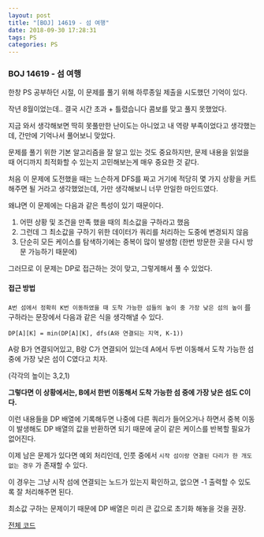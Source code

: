 ```yaml
---
layout: post
title: "[BOJ] 14619 - 섬 여행" 
date: 2018-09-30 17:28:31
tags: PS
categories: PS
---
```


### BOJ 14619 - 섬 여행

한창 PS 공부하던 시절, 이 문제를 풀기 위해 하루종일 제출을 시도했던 기억이 있다.

작년 8월이었는데.. 결국 시간 초과 + 틀렸습니다 콤보를 맞고 풀지 못했었다.

지금 와서 생각해보면 딱히 못풀만한 난이도는 아니었고 내 역량 부족이었다고 생각했는데, 간만에 기억나서 풀어보니 맞았다.

문제를 풀기 위한 기본 알고리즘을 잘 알고 있는 것도 중요하지만, 문제 내용을 읽었을 때 어디까지 최적화할 수 있는지 고민해보는게 매우 중요한 것 같다.



처음 이 문제에 도전했을 때는 느슨하게 DFS를 짜고 거기에 적당히 몇 가지 상황을 커트해주면 될 거라고 생각했었는데, 가만 생각해보니 너무 안일한 마인드였다.

왜냐면 이 문제에는 다음과 같은 특성이 있기 때문이다.

1. 어떤 상황 및 조건을 만족 했을 때의 최소값을 구하라고 했음
2. 그런데 그 최소값을 구하기 위한 데이터가 쿼리를 처리하는 도중에 변경되지 않음
3. 단순히 모든 케이스를 탐색하기에는 중복이 많이 발생함 (한번 방문한 곳을 다시 방문 가능하기 때문에)

그러므로 이 문제는 DP로 접근하는 것이 맞고, 그렇게해서 풀 수 있었다.



#### 접근 방법

`A번 섬에서 정확히 K번 이동하였을 때 도착 가능한 섬들의 높이 중 가장 낮은 섬의 높이` 를 구하라는 문장에서 다음과 같은 식을 생각해낼 수 있다.

`DP[A][K] = min(DP[A][K], dfs(A와 연결되는 지역, K-1))`

A랑 B가 연결되어있고, B랑 C가 연결되어 있는데 A에서 두번 이동해서 도착 가능한 섬 중에 가장 낮은 섬이 C였다고 치자.

(각각의 높이는 3,2,1)

**그렇다면 이 상황에서는, B에서 한번 이동해서 도착 가능한 섬 중에 가장 낮은 섬도 C이다.**

이런 내용들을 DP 배열에 기록해두면 나중에 다른 쿼리가 들어오거나 하면서 중복 이동이 발생해도 DP 배열의 값을 반환하면 되기 때문에 굳이 같은 케이스를 반복할 필요가 없어진다.

이제 남은 문제가 있다면 예외 처리인데, 인풋 중에서 `시작 섬이랑 연결된 다리가 한 개도 없는 경우` 가 존재할 수 있다.

이 경우는 그냥 시작 섬에 연결되는 노드가 있는지 확인하고, 없으면 -1 출력할 수 있도록 잘 처리해주면 된다.

최소값 구하는 문제이기 때문에 DP 배열은 미리 큰 값으로 초기화 해놓을 것을 권장.



[전체 코드](https://github.com/joshua-qa/PS/blob/master/BOJ/14000/14619.java)

